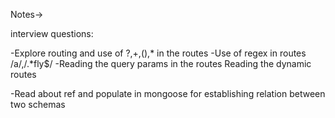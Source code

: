 Notes->

interview questions:

-Explore routing and use of ?,+,(),* in the routes
-Use of regex in routes /a/,/.*fly$/
-Reading the query params in the routes
Reading the dynamic routes

-Read about ref and populate in mongoose for establishing relation between two schemas